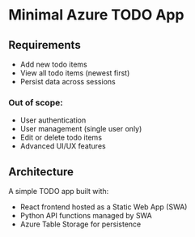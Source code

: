 # Minimal Azure TODO App

## Requirements
- Add new todo items
- View all todo items (newest first)
- Persist data across sessions

### Out of scope:
- User authentication
- User management (single user only)
- Edit or delete todo items
- Advanced UI/UX features

## Architecture
A simple TODO app built with:
- React frontend hosted as a Static Web App (SWA)
- Python API functions managed by SWA
- Azure Table Storage for persistence
